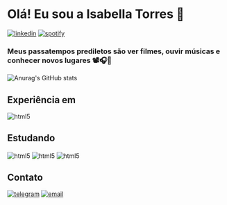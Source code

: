 # Olá! Eu sou a Isabella Torres 👋
[![linkedin](https://img.shields.io/badge/LinkedIn-0077B5?style=for-the-badge&logo=linkedin&logoColor=white)](www.linkedin.com/in/isabella-hermes-torres-8b2148219) [![spotify](https://img.shields.io/badge/Spotify-1ED760?&style=for-the-badge&logo=spotify&logoColor=white)](https://open.spotify.com/user/31ee6jbapdlq535i4mabzznfirpu?si=d9w9YgDOSP6kW3260irvSA)


### Meus passatempos prediletos são ver filmes, ouvir músicas e conhecer novos lugares 📽️🎧🌆

![Anurag's GitHub stats](https://github-readme-stats.vercel.app/api?username=isabellahtorres&show_icons=true&theme=dark&hide=stars)

## Experiência em
<div style="display: inline_block">
<img align="center" alt="html5" src=https://img.shields.io/badge/C-00599C?style=for-the-badge&logo=c&logoColor=white>
</div>

## Estudando
<div style="display: inline_block">
<img align="center" alt="html5" src=https://img.shields.io/badge/Java-ED8B00?style=for-the-badge&logo=openjdk&logoColor=white>
<img align="center" alt="html5" src=https://img.shields.io/badge/Python-14354C?style=for-the-badge&logo=python&logoColor=white>
<img align="center" alt="html5" src=https://img.shields.io/badge/JavaScript-323330?style=for-the-badge&logo=javascript&logoColor=F7DF1E>
</div>

## Contato
[![telegram](https://img.shields.io/badge/Telegram-2CA5E0?style=for-the-badge&logo=telegram&logoColor=white)](t.me/isabellahtorress) [![email](https://img.shields.io/badge/Gmail-D14836?style=for-the-badge&logo=gmail&logoColor=white)](https://criarmeulink.com.br/u/1690503133)



